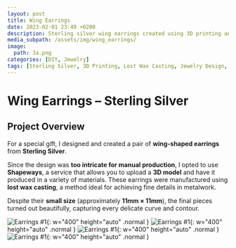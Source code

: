 ```yaml
---
layout: post
title: Wing Earrings
date: 2023-02-01 23:49 +0200
description: Sterling silver wing earrings created using 3D printing and lost wax casting.
media_subpath: /assets/img/wing_earrings/
image:
  path: 3a.png
categories: [DIY, Jewelry]
tags: [Sterling Silver, 3D Printing, Lost Wax Casting, Jewelry Design, Handmade]
---
```


# Wing Earrings – Sterling Silver  

## Project Overview  
For a special gift, I designed and created a pair of **wing-shaped earrings** from **Sterling Silver**.  

Since the design was **too intricate for manual production**, I opted to use **Shapeways**, a service that allows you to upload a **3D model** and have it produced in a variety of materials. These earrings were manufactured using **lost wax casting**, a method ideal for achieving fine details in metalwork.  

Despite their **small size** (approximately **11mm × 11mm**), the final pieces turned out beautifully, capturing every delicate curve and contour.


![Earrings #1](1a.png){: w="400" height="auto" .normal }
![Earrings #1](2a.png){: w="400" height="auto" .normal }
![Earrings #1](3a.png){: w="400" height="auto" .normal }
![Earrings #1](4a.png){: w="400" height="auto" .normal }
